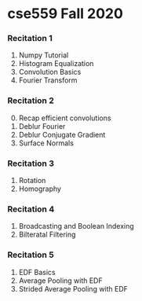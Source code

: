 # cse559 Fall 2020

### Recitation 1

1. Numpy Tutorial
2. Histogram Equalization
3. Convolution Basics
4. Fourier Transform

### Recitation 2
0. Recap efficient convolutions
1. Deblur Fourier
2. Deblur Conjugate Gradient
3. Surface Normals

### Recitation 3
1. Rotation
2. Homography

### Recitation 4
1. Broadcasting and Boolean Indexing
2. Bilteratal Filtering

### Recitation 5
1. EDF Basics
2. Average Pooling with EDF
3. Strided Average Pooling with EDF
